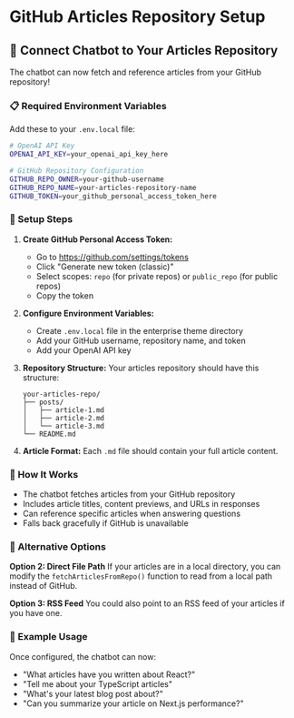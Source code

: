 # GitHub Articles Repository Setup

## 🔗 Connect Chatbot to Your Articles Repository

The chatbot can now fetch and reference articles from your GitHub repository!

### 📋 Required Environment Variables

Add these to your `.env.local` file:

```bash
# OpenAI API Key
OPENAI_API_KEY=your_openai_api_key_here

# GitHub Repository Configuration
GITHUB_REPO_OWNER=your-github-username
GITHUB_REPO_NAME=your-articles-repository-name
GITHUB_TOKEN=your_github_personal_access_token_here
```

### 🚀 Setup Steps

1. **Create GitHub Personal Access Token:**
   - Go to https://github.com/settings/tokens
   - Click "Generate new token (classic)"
   - Select scopes: `repo` (for private repos) or `public_repo` (for public repos)
   - Copy the token

2. **Configure Environment Variables:**
   - Create `.env.local` file in the enterprise theme directory
   - Add your GitHub username, repository name, and token
   - Add your OpenAI API key

3. **Repository Structure:**
   Your articles repository should have this structure:
   ```
   your-articles-repo/
   ├── posts/
   │   ├── article-1.md
   │   ├── article-2.md
   │   └── article-3.md
   └── README.md
   ```

4. **Article Format:**
   Each `.md` file should contain your full article content.

### 🎯 How It Works

- The chatbot fetches articles from your GitHub repository
- Includes article titles, content previews, and URLs in responses
- Can reference specific articles when answering questions
- Falls back gracefully if GitHub is unavailable

### 🔧 Alternative Options

**Option 2: Direct File Path**
If your articles are in a local directory, you can modify the `fetchArticlesFromRepo()` function to read from a local path instead of GitHub.

**Option 3: RSS Feed**
You could also point to an RSS feed of your articles if you have one.

### 📝 Example Usage

Once configured, the chatbot can now:
- "What articles have you written about React?"
- "Tell me about your TypeScript articles"
- "What's your latest blog post about?"
- "Can you summarize your article on Next.js performance?"
